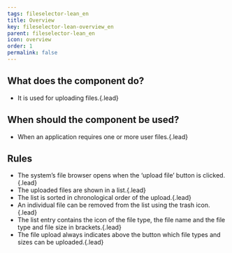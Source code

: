 ```yaml
---
tags: fileselector-lean_en
title: Overview
key: fileselector-lean-overview_en
parent: fileselector-lean_en
icon: overview
order: 1
permalink: false  
---
```


## What does the component do? 
* It is used for uploading files.{.lead}

## When should the component be used? 
* When an application requires one or more user files.{.lead}

## Rules 
* The system’s file browser opens when the ‘upload file’ <sbb-link variant="inline" type="button" href="/en/design-system/lean/components/button">button</sbb-link> is clicked.{.lead}
* The uploaded files are shown in a list.{.lead}
* The list is sorted in chronological order of the upload.{.lead}
* An individual file can be removed from the list using the trash icon.{.lead}
* The list entry contains the icon of the file type, the file name and the file type and file size in brackets.{.lead}
* The file upload always indicates above the <sbb-link variant="inline" type="button" href="/en/design-system/lean/components/button">button</sbb-link>  which file types and sizes can be uploaded.{.lead}